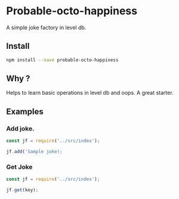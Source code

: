 # Probable-octo-happiness

A simple joke factory in level db.

## Install
```bash
npm install --save probable-octo-happiness
```
## Why ?

Helps to learn basic operations in level db and oops. A great starter.

## Examples

### Add joke.
```js
const jf = require('../src/index');

jf.add('Sample joke); 
```


### Get Joke

```js
const jf = require('../src/index');

jf.get(key);
```

